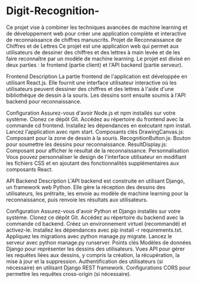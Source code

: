 # Digit-Recognition-
Ce projet vise à combiner les techniques avancées de machine learning et de développement web pour créer une application complète et interactive de reconnaissance de chiffres manuscrits.
Projet de Reconnaissance de Chiffres et de Lettres
Ce projet est une application web qui permet aux utilisateurs de dessiner des chiffres et des lettres à main levée et de les faire reconnaître par un modèle de machine learning. Le projet est divisé en deux parties : le frontend (partie client) et l'API backend (partie serveur).

Frontend
Description
La partie frontend de l'application est développée en utilisant React.js. Elle fournit une interface utilisateur interactive où les utilisateurs peuvent dessiner des chiffres et des lettres à l'aide d'une bibliothèque de dessin à la souris. Les dessins sont ensuite soumis à l'API backend pour reconnaissance.

Configuration
Assurez-vous d'avoir Node.js et npm installés sur votre système.
Clonez ce dépôt Git.
Accédez au répertoire du frontend avec la commande cd frontend.
Installez les dépendances en exécutant npm install.
Lancez l'application avec npm start.
Composants clés
DrawingCanvas.js: Composant pour la zone de dessin à la souris.
RecognitionButton.js: Bouton pour soumettre les dessins pour reconnaissance.
ResultDisplay.js: Composant pour afficher le résultat de la reconnaissance.
Personnalisation
Vous pouvez personnaliser le design de l'interface utilisateur en modifiant les fichiers CSS et en ajoutant des fonctionnalités supplémentaires aux composants React.

API Backend
Description
L'API backend est construite en utilisant Django, un framework web Python. Elle gère la réception des dessins des utilisateurs, les prétraite, les envoie au modèle de machine learning pour la reconnaissance, puis renvoie les résultats aux utilisateurs.

Configuration
Assurez-vous d'avoir Python et Django installés sur votre système.
Clonez ce dépôt Git.
Accédez au répertoire du backend avec la commande cd backend.
Créez un environnement virtuel (recommandé) et activez-le.
Installez les dépendances avec pip install -r requirements.txt.
Appliquez les migrations avec python manage.py migrate.
Lancez le serveur avec python manage.py runserver.
Points clés
Modèles de données Django pour représenter les dessins des utilisateurs.
Vues API pour gérer les requêtes liées aux dessins, y compris la création, la récupération, la mise à jour et la suppression.
Authentification des utilisateurs (si nécessaire) en utilisant Django REST framework.
Configurations CORS pour permettre les requêtes cross-origin (si nécessaire).
